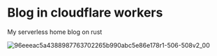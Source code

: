 # Blog in cloudflare workers

My serverless home blog on rust

![96eeeac5a4388987763702265b990abc5e86e178r1-506-508v2_00](https://github.com/Chebuya/blogrs/assets/28766913/201235df-c2bf-46f3-a18c-4529240db459)
